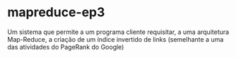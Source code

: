 # mapreduce-ep3
Um sistema que permite a um programa cliente requisitar, a uma arquitetura Map-Reduce, a criação de um índice invertido de links (semelhante a uma das atividades do PageRank do Google) 
